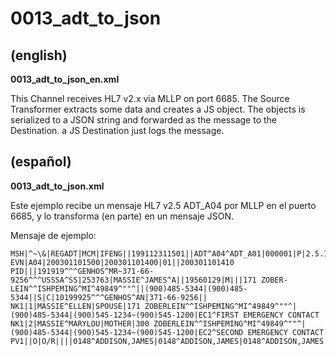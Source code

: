 # 0013_adt_to_json

## (english)

**0013_adt_to_json_en.xml**

This Channel receives HL7 v2.x via MLLP on port 6685. The Source Transformer extracts some data and creates a JS object.
The objects is serialized to a JSON string and forwarded as the message to the Destination. a JS Destination just logs
the message.


## (español)

**0013_adt_to_json.xml**

Este ejemplo recibe un mensaje HL7 v2.5 ADT_A04 por MLLP en el puerto 6685, 
y lo transforma (en parte) en un mensaje JSON.

Mensaje de ejemplo:

```
MSH|^~\&|REGADT|MCM|IFENG||199112311501||ADT^A04^ADT_A01|000001|P|2.5.1|||
EVN|A04|200301101500|200301101400|01||200301101410
PID|||191919^^^GENHOS^MR~371-66-9256^^^USSSA^SS|253763|MASSIE^JAMES^A||19560129|M|||171 ZOBER-LEIN^^ISHPEMING^MI^49849^""^||(900)485-5344|(900)485-5344||S|C|10199925^^^GENHOS^AN|371-66-9256||
NK1|1|MASSIE^ELLEN|SPOUSE|171 ZOBERLEIN^^ISHPEMING^MI^49849^""^|(900)485-5344|(900)545-1234~(900)545-1200|EC1^FIRST EMERGENCY CONTACT
NK1|2|MASSIE^MARYLOU|MOTHER|300 ZOBERLEIN^^ISHPEMING^MI^49849^""^|(900)485-5344|(900)545-1234~(900)545-1200|EC2^SECOND EMERGENCY CONTACT
PV1||O|O/R||||0148^ADDISON,JAMES|0148^ADDISON,JAMES|0148^ADDISON,JAMES|AMB|||||||0148^ADDISON,JAMES|S|1400|A|||||||||||||||||||GENHOS|||||199501101410|
```
